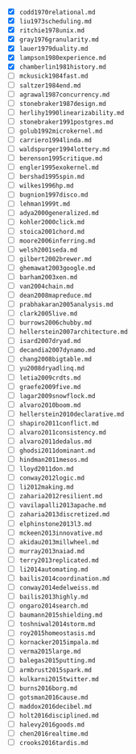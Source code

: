 - [x] `codd1970relational.md`
- [x] `liu1973scheduling.md`
- [x] `ritchie1978unix.md`
- [x] `gray1976granularity.md`
- [x] `lauer1979duality.md`
- [x] `lampson1980experience.md`
- [x] `chamberlin1981history.md`
- [ ] `mckusick1984fast.md`
- [ ] `saltzer1984end.md`
- [ ] `agrawal1987concurrency.md`
- [ ] `stonebraker1987design.md`
- [ ] `herlihy1990linearizability.md`
- [ ] `stonebraker1991postgres.md`
- [ ] `golub1992microkernel.md`
- [ ] `carriero1994linda.md`
- [ ] `waldspurger1994lottery.md`
- [ ] `berenson1995critique.md`
- [ ] `engler1995exokernel.md`
- [ ] `bershad1995spin.md`
- [ ] `wilkes1996hp.md`
- [ ] `bugnion1997disco.md`
- [ ] `lehman1999t.md`
- [ ] `adya2000generalized.md`
- [ ] `kohler2000click.md`
- [ ] `stoica2001chord.md`
- [ ] `moore2006inferring.md`
- [ ] `welsh2001seda.md`
- [ ] `gilbert2002brewer.md`
- [ ] `ghemawat2003google.md`
- [ ] `barham2003xen.md`
- [ ] `van2004chain.md`
- [ ] `dean2008mapreduce.md`
- [ ] `prabhakaran2005analysis.md`
- [ ] `clark2005live.md`
- [ ] `burrows2006chubby.md`
- [ ] `hellerstein2007architecture.md`
- [ ] `isard2007dryad.md`
- [ ] `decandia2007dynamo.md`
- [ ] `chang2008bigtable.md`
- [ ] `yu2008dryadlinq.md`
- [ ] `letia2009crdts.md`
- [ ] `graefe2009five.md`
- [ ] `lagar2009snowflock.md`
- [ ] `alvaro2010boom.md`
- [ ] `hellerstein2010declarative.md`
- [ ] `shapiro2011conflict.md`
- [ ] `alvaro2011consistency.md`
- [ ] `alvaro2011dedalus.md`
- [ ] `ghodsi2011dominant.md`
- [ ] `hindman2011mesos.md`
- [ ] `lloyd2011don.md`
- [ ] `conway2012logic.md`
- [ ] `li2012making.md`
- [ ] `zaharia2012resilient.md`
- [ ] `vavilapalli2013apache.md`
- [ ] `zaharia2013discretized.md`
- [ ] `elphinstone2013l3.md`
- [ ] `mckeen2013innovative.md`
- [ ] `akidau2013millwheel.md`
- [ ] `murray2013naiad.md`
- [ ] `terry2013replicated.md`
- [ ] `li2014automating.md`
- [ ] `bailis2014coordination.md`
- [ ] `conway2014edelweiss.md`
- [ ] `bailis2013highly.md`
- [ ] `ongaro2014search.md`
- [ ] `baumann2015shielding.md`
- [ ] `toshniwal2014storm.md`
- [ ] `roy2015homeostasis.md`
- [ ] `kornacker2015impala.md`
- [ ] `verma2015large.md`
- [ ] `balegas2015putting.md`
- [ ] `armbrust2015spark.md`
- [ ] `kulkarni2015twitter.md`
- [ ] `burns2016borg.md`
- [ ] `gotsman2016cause.md`
- [ ] `maddox2016decibel.md`
- [ ] `holt2016disciplined.md`
- [ ] `halevy2016goods.md`
- [ ] `chen2016realtime.md`
- [ ] `crooks2016tardis.md`
